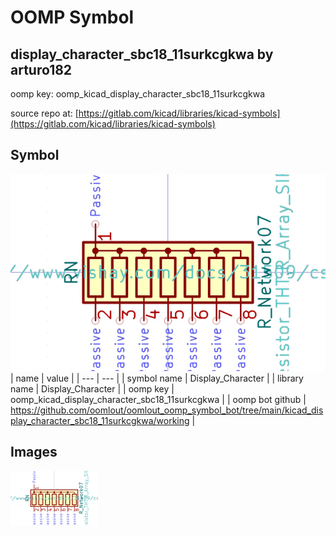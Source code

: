 # OOMP Symbol  
## display_character_sbc18_11surkcgkwa  by arturo182  
  
oomp key: oomp_kicad_display_character_sbc18_11surkcgkwa  
  
source repo at: [https://gitlab.com/kicad/libraries/kicad-symbols](https://gitlab.com/kicad/libraries/kicad-symbols)  
## Symbol  
  
[![working.png](working_600.png)](working.png)  
| name | value | 
| --- | --- | 
| symbol name | Display_Character | 
| library name | Display_Character | 
| oomp key | oomp_kicad_display_character_sbc18_11surkcgkwa | 
| oomp bot github | https://github.com/oomlout/oomlout_oomp_symbol_bot/tree/main/kicad_display_character_sbc18_11surkcgkwa/working | 
## Images  
  
[![working.png](working_140.png)](working.png)  
